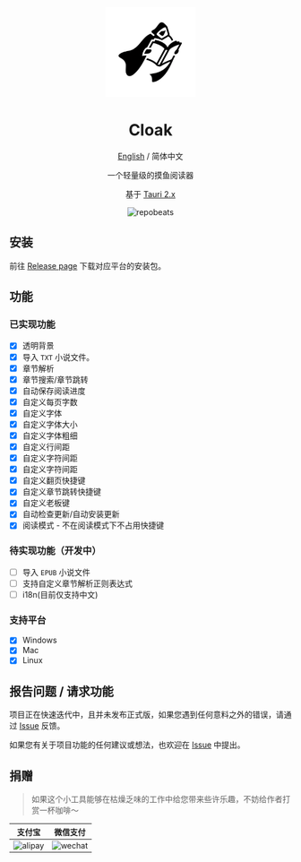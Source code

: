 <div align="center">
  <img src="./public/logo.png" width="160" alt="icon"/>

  <h1 align="center">Cloak</h1>

  [English](./README.md) / 简体中文

  一个轻量级的摸鱼阅读器

  基于 [Tauri 2.x](https://github.com/tauri-apps/tauri)

  ![repobeats](https://repobeats.axiom.co/api/embed/d02bba2d34b3b88d610c307249c5203800a251eb.svg)
</div>

## 安装

前往 [Release page](https://github.com/Xav1erSue/cloak/releases) 下载对应平台的安装包。

## 功能

### 已实现功能

- [x] 透明背景
- [x] 导入 `TXT` 小说文件。
- [x] 章节解析
- [x] 章节搜索/章节跳转
- [x] 自动保存阅读进度
- [x] 自定义每页字数
- [x] 自定义字体
- [x] 自定义字体大小
- [x] 自定义字体粗细
- [x] 自定义行间距
- [x] 自定义字符间距
- [x] 自定义字符间距
- [x] 自定义翻页快捷键
- [x] 自定义章节跳转快捷键
- [x] 自定义老板键
- [x] 自动检查更新/自动安装更新
- [x] 阅读模式 - 不在阅读模式下不占用快捷键

### 待实现功能（开发中）

- [ ] 导入 `EPUB` 小说文件
- [ ] 支持自定义章节解析正则表达式
- [ ] i18n(目前仅支持中文)

### 支持平台

- [x] Windows
- [x] Mac
- [x] Linux

## 报告问题 / 请求功能

项目正在快速迭代中，且并未发布正式版，如果您遇到任何意料之外的错误，请通过 [Issue](https://github.com/Xav1erSue/cloak/issues) 反馈。

如果您有关于项目功能的任何建议或想法，也欢迎在 [Issue](https://github.com/Xav1erSue/cloak/issues) 中提出。

## 捐赠

> 如果这个小工具能够在枯燥乏味的工作中给您带来些许乐趣，不妨给作者打赏一杯咖啡～

| 支付宝 | 微信支付 |
| :---: | :---: |
| <img src="./public/alipay.jpg" width="200" alt="alipay"/> | <img src="./public/wechat.jpg" width="200" alt="wechat"/> |

